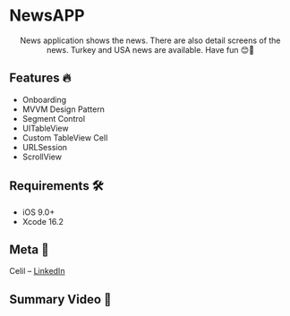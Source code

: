 # NewsAPP
<p align="center">
    News application shows the news. There are also detail screens of the news. Turkey and USA news are available. Have fun 😊🎉
    </p>
    
## Features 🔥

- Onboarding
- MVVM Design Pattern
- Segment Control
- UITableView
- Custom TableView Cell
- URLSession
- ScrollView

## Requirements 🛠️

- iOS 9.0+
- Xcode 16.2

## Meta 🏁

Celil – [LinkedIn](https://www.linkedin.com/in/memduh-celil-aydın-444b64216/)

## Summary Video 👾  
